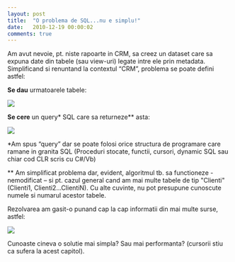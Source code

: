 ```yaml
---
layout: post
title:  "O problema de SQL...nu e simplu!"
date:   2010-12-19 00:00:02
comments: true
---
```


Am avut nevoie, pt. niste rapoarte in CRM, sa creez un dataset care sa expuna date din tabele (sau view-uri) legate intre ele prin metadata. Simplificand si renuntand la contextul “CRM”, problema se poate defini astfel:

**Se dau** urmatoarele tabele:

![](https://dl.dropboxusercontent.com/u/43065769/blog/images/2010/ProblamaSQL.png)

**Se cere** un query* SQL care sa returneze** asta:

![](https://dl.dropboxusercontent.com/u/43065769/blog/images/2010/SeCereSQL.png)

*Am spus “query” dar se poate folosi orice structura de programare care ramane in granita SQL (Proceduri stocate, functii, cursori, dynamic SQL sau chiar cod CLR scris cu C#/Vb)

** Am simplificat problema dar, evident, algoritmul tb. sa functioneze - nemodificat – si pt. cazul general cand am mai multe tabele de tip "Clienti" (Clienti1, Clienti2...ClientiN). Cu alte cuvinte, nu pot presupune cunoscute numele si numarul acestor tabele.


Rezolvarea am gasit-o punand cap la cap informatii din mai multe surse, astfel:

![](https://dl.dropboxusercontent.com/u/43065769/blog/images/2010/SolutieSQL.png)

Cunoaste cineva o solutie mai simpla? Sau mai performanta? (cursorii stiu ca sufera la acest capitol).

